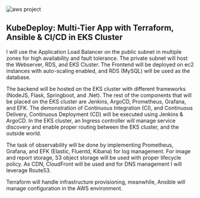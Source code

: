  ![aws project](https://github.com/user-attachments/assets/f223b427-70fd-43a8-a6cc-e6f691bf70e3)
 
## KubeDeploy: Multi-Tier App with Terraform, Ansible & CI/CD in EKS Cluster

I will use the Application Load Balancer on the public subnet in multiple zones for high availability and fault tolerance. The private subnet will host the Webserver, RDS, and EKS Cluster. The Frontend will be deployed on ec2  instances with auto-scaling enabled, and RDS (MySQL) will be used as the database.

The backend will be hosted on the EKS cluster with different frameworks (NodeJS, Flask, Springboot, and .Net). The rest of the components that will be placed on the EKS cluster are Jenkins, ArgoCD, Prometheus, Grafana, and EFK. The demonstration of Continuous Integration (CI), and Continuous Delivery, Continuous Deployment (CD) will be executed using Jenkins & ArgoCD. In the EKS cluster, an Ingress controller will manage service discovery and enable proper routing between the  EKS cluster, and the outside world.

The task of observability will be done by implementing Prometheus, Grafana, and EFK (Elastic, Fluentd, Kibana) for log management. For image and report storage, S3 object storage will be used with proper lifecycle policy. As CDN, CloudFront will be used and for DNS management I will leverage Route53.

Terraform will handle infrastructure provisioning, meanwhile, Ansible will manage configuration in the AWS environment.

